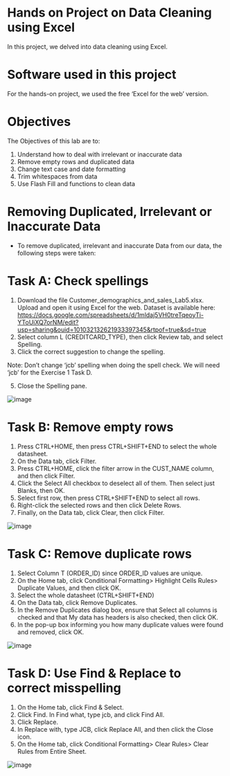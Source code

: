 # Hands on Project on Data Cleaning using Excel

In this project, we delved into data cleaning using Excel.

# Software used in this project

For the hands-on project, we used the free ‘Excel for the web’ version.

# Objectives

The Objectives of this lab are to:

1. Understand how to deal with irrelevant or inaccurate data
2. Remove empty rows and duplicated data
3. Change text case and date formatting
4. Trim whitespaces from data
5. Use Flash Fill and functions to clean data

# Removing Duplicated, Irrelevant or Inaccurate Data

- To remove duplicated, irrelevant and inaccurate Data from our data, the following steps were taken:
  
# Task A: Check spellings

1. Download the file Customer_demographics_and_sales_Lab5.xlsx. Upload and open it using Excel for the web.
   Dataset is available here: https://docs.google.com/spreadsheets/d/1mldaj5VH0treTqeoyTi-YToUiXQ7orNM/edit?usp=sharing&ouid=101032132621933397345&rtpof=true&sd=true
3. Select column L (CREDITCARD_TYPE), then click Review tab, and select Spelling.
4. Click the correct suggestion to change the spelling.

Note: Don’t change ‘jcb’ spelling when doing the spell check. We will need ‘jcb’ for the Exercise 1 Task D.

5. Close the Spelling pane.

![image](https://github.com/user-attachments/assets/5b4fc377-bf27-4179-a4b5-d1965e4b525c)

# Task B: Remove empty rows

1. Press CTRL+HOME, then press CTRL+SHIFT+END to select the whole datasheet.
2. On the Data tab, click Filter.
3. Press CTRL+HOME, click the filter arrow in the CUST_NAME column, and then click Filter.
4. Click the Select All checkbox to deselect all of them. Then select just Blanks, then OK.
5. Select first row, then press CTRL+SHIFT+END to select all rows.
5. Right-click the selected rows and then click Delete Rows.
7. Finally, on the Data tab, click Clear, then click Filter.

![image](https://github.com/user-attachments/assets/00a8251e-abba-44b0-bb34-0d46448b4a4f)

# Task C: Remove duplicate rows

1. Select Column T (ORDER_ID) since ORDER_ID values are unique.
2. On the Home tab, click Conditional Formatting> Highlight Cells Rules> Duplicate Values, and then click OK.
3. Select the whole datasheet (CTRL+SHIFT+END)
4. On the Data tab, click Remove Duplicates.
5. In the Remove Duplicates dialog box, ensure that Select all columns is checked and that My data has headers is also checked, then click OK.
6. In the pop-up box informing you how many duplicate values were found and removed, click OK.

![image](https://github.com/user-attachments/assets/783027dd-bd69-4f00-a387-fe8ea29dfbe4)

# Task D: Use Find & Replace to correct misspelling

1. On the Home tab, click Find & Select.
2. Click Find. In Find what, type jcb, and click Find All.
3. Click Replace.
3. In Replace with, type JCB, click Replace All, and then click the Close icon.
4. On the Home tab, click Conditional Formatting> Clear Rules> Clear Rules from Entire Sheet.
   
![image](https://github.com/user-attachments/assets/e550d198-839e-4dce-83e0-8f16987daf71)





